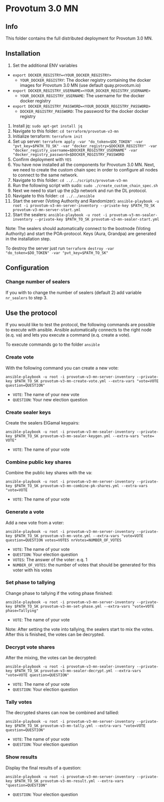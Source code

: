 # Provotum 3.0 MN

## Info

This folder contains the full distributed deployment for Provotum 3.0 MN.

## Installation

1. Set the additional ENV variables

  - `export DOCKER_REGISTRY=<YOUR_DOCKER_REGISTRY>`
    - `YOUR_DOCKER_REGISTRY`: The docker registry containing the docker images for Provotum 3.0 MN (use default quay.provotum.io)
  - `export DOCKER_REGISTRY_USERNAME=<YOUR_DOCKER_REGISTRY_USERNAME>`
    - `YOUR_DOCKER_REGISTRY_USERNAME`: The username for the docker docker registry
  - `export DOCKER_REGISTRY_PASSWORD=<YOUR_DOCKER_REGISTRY_PASSWORD>`
    - `DOCKER_REGISTRY_PASSWORD`: The password for the docker docker registry


1. Install jq: `sudo apt-get install jq`
2. Navigate to this folder: `cd terraform/provotum-v3-mn`
3. Initialize terraform: `terraform init`
4. Set up server: `terraform apply -var "do_token=$DO_TOKEN" -var "pvt_key=$PATH_TO_SK" -var "docker_registry=$DOCKER_REGISTRY" -var "docker_registry_username=$DOCKER_REGISTRY_USERNAME" -var "docker_registry_password=$DOCKER_REGISTRY_PASSWORD`
5. Confirm deployment with `YES`
6. You have now installed all the components for Provotum 3.0 MN. Next, we need to create the custom chain spec in order to configure all nodes to connect to the same network.
7. Navigate to this folder: `cd ../../scripts/provotum-v3-mn`
8. Run the following script with sudo: `sudo ./create_custom_chain_spec.sh`
9. Next we need to start up the p2p network and run the DL protocol.
10. Navigate to this folder: `cd ../../ansible`
11. Start the server (Voting Authority and Randomizer): `ansible-playbook -u root -i provotum-v3-mn-server-inventory --private-key $PATH_TO_SK provotum-v3-mn-server-start.yml`
12. Start the sealers: `ansible-playbook -u root -i provotum-v3-mn-sealer-inventory --private-key $PATH_TO_SK provotum-v3-mn-sealer-start.yml`

Note: The sealers should automatically connect to the bootnode (Voting Authority) and start the POA-protocol. Keys (Aura, Grandpa) are generated in the installation step.

To destroy the server just run `terraform destroy -var "do_token=$DO_TOKEN" -var "pvt_key=$PATH_TO_SK"`

## Configuration

### Change number of sealers

If you with to change the number of sealers (default 2) add variable `nr_sealers` to step 3.

## Use the protocol

If you would like to test the protocol, the following commands are possible to execute with ansible. Ansible automatically connects to the right node (e.q. va) and lets you execute a command (e.q. create a vote).

To execute commands go to the folder `ansible`

### Create vote

With the following command you can create a new vote:

`ansible-playbook -u root -i provotum-v3-mn-server-inventory --private-key $PATH_TO_SK provotum-v3-mn-create-vote.yml --extra-vars "vote=VOTE question=QUESTION"`

  - `VOTE`: The name of your new vote
  - `QUESTION`: Your new election question

### Create sealer keys

Create the sealers ElGamal keypairs:

`ansible-playbook -u root -i provotum-v3-mn-sealer-inventory --private-key $PATH_TO_SK provotum-v3-mn-sealer-keygen.yml --extra-vars "vote= VOTE"`

  - `VOTE`: The name of your vote

### Combine public key shares

Combine the public key shares with the va:

`ansible-playbook -u root -i provotum-v3-mn-server-inventory --private-key $PATH_TO_SK provotum-v3-mn-combine-pk-shares.yml --extra-vars "vote=VOTE`

  - `VOTE`: The name of your vote

### Generate a vote

Add a new vote from a voter:

`ansible-playbook -u root -i provotum-v3-mn-server-inventory --private-key $PATH_TO_SK provotum-v3-mn-vote.yml --extra-vars "vote=VOTE question=QUESTION votes=VOTES nrVotes=NUMBER_OF_VOTES`

  - `VOTE`: The name of your vote
  - `QUESTION`: Your election question
  - `VOTES`: The answer of the voter: e.q. 1
  - `NUMBER_OF_VOTES`: the number of votes that should be generated for this voter with his votes

### Set phase to tallying

Change phase to tallying if the voting phase finished:

`ansible-playbook -u root -i provotum-v3-mn-server-inventory --private-key $PATH_TO_SK provotum-v3-mn-set-phase.yml --extra-vars "vote=VOTE phase=Tallying"`

  - `VOTE`: The name of your vote

Note: After setting the vote into tallying, the sealers start to mix the votes. After this is finished, the votes can be decrypted.

### Decrypt vote shares

After the mixing, the votes can be decrypted:

`ansible-playbook -u root -i provotum-v3-mn-sealer-inventory --private-key $PATH_TO_SK provotum-v3-mn-sealer-decrypt.yml --extra-vars "vote=VOTE question=QUESTION"`

  - `VOTE`: The name of your vote
  - `QUESTION`: Your election question

### Tally votes

The decrypted shares can now be combined and tallied:

`ansible-playbook -u root -i provotum-v3-mn-server-inventory --private-key $PATH_TO_SK provotum-v3-mn-tally.yml --extra-vars "vote=VOTE question=QUESTION"`

  - `VOTE`: The name of your vote
  - `QUESTION`: Your election question

### Show results

Display the final results of a question:

`ansible-playbook -u root -i provotum-v3-mn-server-inventory --private-key $PATH_TO_SK provotum-v3-mn-result.yml --extra-vars "question=QUESTION"`

  - `QUESTION`: Your election question

